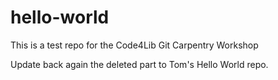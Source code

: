 # hello-world

This is a test repo for the Code4Lib Git Carpentry Workshop

Update back again the deleted part to Tom's Hello World repo.
